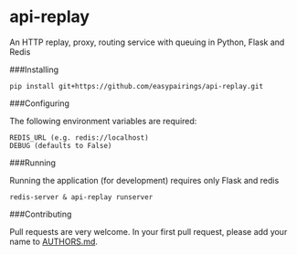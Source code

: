 api-replay
==========

An HTTP replay, proxy, routing service with queuing in Python, Flask and Redis

###Installing

`pip install git+https://github.com/easypairings/api-replay.git`

###Configuring

The following environment variables are required:

```
REDIS_URL (e.g. redis://localhost)
DEBUG (defaults to False)
```

###Running

Running the application (for development) requires only Flask and redis

`redis-server & api-replay runserver`

###Contributing

Pull requests are very welcome. In your first pull request, please add your name to [AUTHORS.md](https://github.com/easypairings/api-replay/blob/master/AUTHORS.md).
